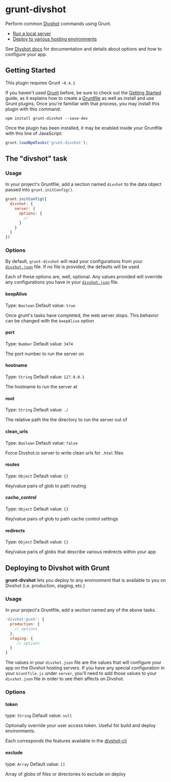 # grunt-divshot

Perform common [Divshot](http://divshot.com) commands using Grunt.

* [Run a local server](https://github.com/divshot/grunt-divshot#the-divshot-task)
* [Deploy to various hosting environments](https://github.com/divshot/grunt-divshot#deploying-to-divshot-with-grunt)

See [Divshot docs](http://docs.divshot.io/guides/configuration) for documentation and details about options and how to configure your app.

## Getting Started
This plugin requires Grunt `~0.4.1`

If you haven't used [Grunt](http://gruntjs.com/) before, be sure to check out the [Getting Started](http://gruntjs.com/getting-started) guide, as it explains how to create a [Gruntfile](http://gruntjs.com/sample-gruntfile) as well as install and use Grunt plugins. Once you're familiar with that process, you may install this plugin with this command:

```shell
npm install grunt-divshot --save-dev
```

Once the plugin has been installed, it may be enabled inside your Gruntfile with this line of JavaScript:

```js
grunt.loadNpmTasks('grunt-divshot');
```

## The "divshot" task

### Usage
In your project's Gruntfile, add a section named `divshot` to the data object passed into `grunt.initConfig()`.

```js
grunt.initConfig({
  divshot: {
    server: {
      options: {
        //
      }
    }
  }
})
```

### Options

By default, `grunt-divshot` will read your configurations from your [`divshot.json`](http://docs.divshot.io/guides/configuration) file. If no file is provided, the defaults will be used.

Each of these options are, well, optional. Any values provided will override any configurations you have in your [`divshot.json`](http://docs.divshot.io/guides/configuration) file.

#### keepAlive
Type: `Boolean`
Default value: `true`

Once grunt's tasks have completed, the web server stops. This behavior can be changed with the `keepAlive` option

#### port
Type: `Number`
Default value: `3474`

The port number to run the server on

#### hostname
Type: `String`
Default value: `127.0.0.1`

The hostname to run the server at

#### root
Type: `String`
Default value: `./`

The relative path the the directory to run the server out of

#### clean_urls
Type: `Boolean`
Default value: `false`

Force Divshot.io server to write clean urls for `.html` files

#### routes
Type: `Object`
Default value: `{}`

Key/value pairs of glob to path routing

#### cache_control
Type: `Object`
Default value: `{}`

Key/value pairs of glob to path cache control settings

#### redirects
Type: `Object`
Default value: `{}`

Key/value paris of globs that describe various redirects within your app

## Deploying to Divshot with Grunt

**grunt-divshot** lets you deploy to any environment that is available to you on Divshot (i.e. production, staging, etc.)

### Usage
In your project's Gruntfile, add a section named any of the above tasks.

```js
'divshot:push': {
  production: {
    // options
  },
  staging: {
     // options
  }
}
```

The values in your `divshot.json` file are the values that will configure your app on the Divshot hosting servers. If you have any special configuration in your `Gruntfile.js` under `server`, you'll need to add those values to your `divshot.json` file in order to see their affects on Divshot.


### Options

#### token
type: `String`
Default value: `null`

Optionally override your user access token. Useful for build and deploy environments.

Each corresponds the features available in the [divshot-cli](https://github.com/divshot/divshot-cli/blob/master/README.md#push)

#### exclude
type: `Array`
Default value: `[]`

Array of globs of files or directories to exclude on deploy
